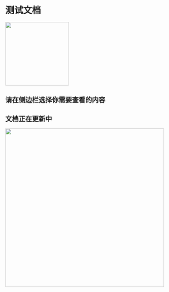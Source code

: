 # 测试文档

<!-- ![alt text](https://tva1.sinaimg.cn/large/007S8ZIlgy1gfnlxmvtqej30dw0dwdft.jpg) -->
<img src="https://wimg.588ku.com/gif620/20/08/27/5d99dd08f1e3954c96b77450ae809413.gif" width="200" height="200" max-width="100%"/>

<!-- # #请在侧边栏选择你需要查看的内容 -->
<h2>请在侧边栏选择你需要查看的内容 </h2>
<h2>文档正在更新中 </h2>
<!-- https://tva1.sinaimg.cn/large/007S8ZIlgy1gfnlw7lgqug30dw0b4q3v.gif -->
<!-- ![alt text](./media/02d760e4f246d75f853c608376d9afa8.gif) -->

<img src="https://wimg.588ku.com/gif620/20/07/30/6be15f726a6971f98933bfdb2f32c8fd.gif" width="500" height="500" max-width="100%"/>
<br>

<span id="busuanzi_container_site_pv" style='display:none'>
    👀 本站总访问量：<span id="busuanzi_value_site_pv"></span> 次
</span>
<span id="busuanzi_container_site_uv" style='display:none'>
    | 🚴‍♂️ 本站总访客数：<span id="busuanzi_value_site_uv"></span> 人
</span>

<br>
